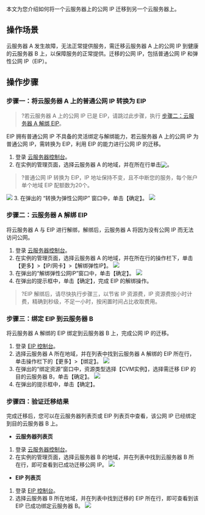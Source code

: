 本文为您介绍如何将一个云服务器上的公网 IP 迁移到另一个云服务器上。

## 操作场景
云服务器 A 发生故障，无法正常提供服务，需迁移云服务器 A 上的公网 IP 到健康的云服务器 B 上，以保障服务的正常提供。迁移的公网 IP，包括普通公网 IP 和弹性公网 IP（EIP）。

## 操作步骤
### 步骤一：将云服务器 A 上的普通公网 IP 转换为 EIP
>?若云服务器 A 上的公网 IP 已是 EIP，请跳过此步骤，执行 [步骤二：云服务器 A 解绑 EIP](#step2)。
>
EIP 拥有普通公网 IP 不具备的灵活绑定与解绑能力，若云服务器 A 上的公网 IP 为普通公网 IP，需转换为 EIP，利用 EIP 的能力进行公网 IP 的迁移。
1. 登录 [云服务器控制台](https://console.cloud.tencent.com/cvm/instance/index?rid=1)。
2. 在实例的管理页面，选择云服务器 A 的地域，并在所在行单击<img src="https://main.qcloudimg.com/raw/25e8c0e37b73c12da900301f03e57dbc.png" style="margin: -3px 0;"></img>。
>?普通公网 IP 转换为 EIP，IP 地址保持不变，且不中断您的服务，每个账户单个地域 EIP 配额数为20个。
>
![](https://main.qcloudimg.com/raw/93689324c72948a9746a4ab90223dd12.png)
3. 在弹出的 “转换为弹性公网IP” 窗口中，单击【确定】。
![](https://main.qcloudimg.com/raw/471859c38ddc18538b5e342453e37985.png)

### <span id="step2" />步骤二：云服务器 A 解绑 EIP
将云服务器 A 与 EIP 进行解绑，解绑后，云服务器 A 将因为没有公网 IP 而无法访问公网。
1. 登录 [云服务器控制台](https://console.cloud.tencent.com/cvm/instance/index?rid=1)。
2. 在实例的管理页面，选择云服务器 A 的地域，并在所在行的操作栏下，单击【更多】>【IP/网卡】>【解绑弹性IP】。
![](https://main.qcloudimg.com/raw/346f3844b9ec334d3081520417ea3236.png)
3. 在弹出的“解绑弹性公网IP”窗口中，单击【确定】。
![](https://main.qcloudimg.com/raw/2934137c578408e591a1d9042b7a3a3c.png)
4. 在弹出的提示框中，单击【确定】，完成 EIP 的解绑操作。
>?EIP 解绑后，请尽快执行步骤三，以节省 IP 资源费，IP 资源费按小时计费，精确到秒级，不足一小时，按闲置时间占比收取费用。

### 步骤三：绑定 EIP 到云服务器 B
将云服务器 A 解绑的 EIP 绑定到云服务器 B 上，完成公网 IP 的迁移。
1. 登录 [EIP 控制台](https://console.cloud.tencent.com/cvm/eip?rid=1)。
2. 选择云服务器 A 所在地域，并在列表中找到云服务器 A 解绑的 EIP 所在行，单击操作栏下的【更多】>【绑定】。
![](https://main.qcloudimg.com/raw/e244a688e8787c2daeffd13af05b8ad1.png)
3. 在弹出的“绑定资源”窗口中，资源类型选择【CVM实例】，选择需迁移 EIP 的目的云服务器 B，单击【确定】。
![](https://main.qcloudimg.com/raw/e6424cd51bf47208d62ac9414672048f.png)
4. 在弹出的提示框中，单击【确定】。

### 步骤四：验证迁移结果
完成迁移后，您可以在云服务器列表页或 EIP 列表页中查看，该公网 IP 已经绑定到目的云服务器 B 上。
- **云服务器列表页**
 1. 登录 [云服务器控制台](https://console.cloud.tencent.com/cvm/instance/index?rid=1)。
 2. 在实例的管理页面，选择云服务器 B 的地域，并在列表中找到云服务器 B 所在行，即可查看到已成功迁移公网 IP。
![](https://main.qcloudimg.com/raw/fe61e09338c810039ac0d240c8757e9d.png)
- **EIP 列表页**
 1. 登录 [EIP 控制台](https://console.cloud.tencent.com/cvm/eip?rid=1)。
 2. 选择云服务器 B 所在地域，并在列表中找到迁移的 EIP 所在行，即可查看到该 EIP 已成功绑定云服务器 B。
![](https://main.qcloudimg.com/raw/ecae8e7a7e67b1d95dc3713e1e9cff62.png)



